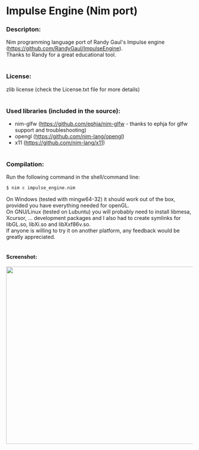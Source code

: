 # Impulse Engine (Nim port)
### Descripton: ###
Nim programming language port of Randy Gaul's Impulse engine (https://github.com/RandyGaul/ImpulseEngine).<br>
Thanks to Randy for a great educational tool.
<br><br>
### License: ###
zlib license (check the License.txt file for more details)
<br><br>
### Used libraries (included in the source): ###
- nim-glfw (https://github.com/ephja/nim-glfw - thanks to ephja for glfw support and troubleshooting)
- opengl (https://github.com/nim-lang/opengl)
- x11 (https://github.com/nim-lang/x11)
<br><br>

### Compilation: ###

Run the following command in the shell/command line:
```sh 
$ nim c impulse_engine.nim
```
On Windows (tested with mingw64-32) it should work out of the box, provided you have everything needed for openGL.<br>
On GNU/Linux (tested on Lubuntu) you will probably need to install libmesa, Xcursor, ... development packages and
I also had to create symlinks for libGL.so, libXi.so and libXxf86v.so.<br>
If anyone is willing to try it on another platform, any feedback would be greatly appreciated.<br><br>

#### Screenshot: ####
<img src="https://github.com/matkuki/Nim-Impulse-Engine/blob/master/screenshot.jpg" align="top" width="600" height="480">
